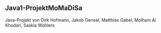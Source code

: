 ## Java1-ProjektMoMaDiSa
Java-Projekt von Dirk Hofmann, Jakob Gensel, Matthias Gabel, Molham Al Khodari, Saskia Wohlers